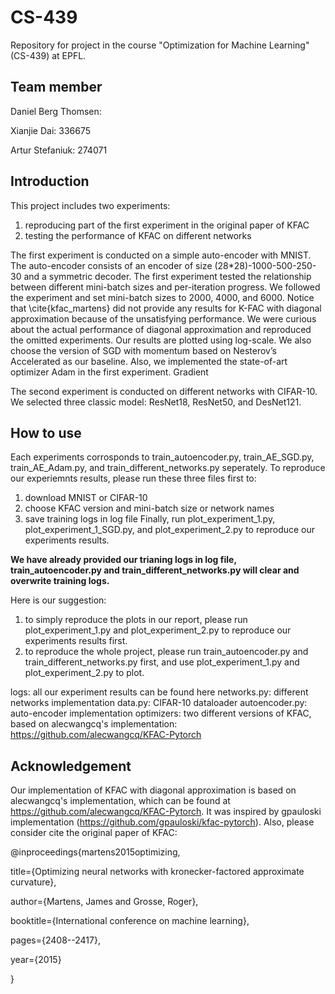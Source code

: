 # CS-439
Repository for project in the course "Optimization for Machine Learning" (CS-439) at EPFL.

## Team member ##
Daniel Berg Thomsen:

Xianjie Dai: 336675

Artur Stefaniuk: 274071

## Introduction ##
This project includes two experiments: 
  1. reproducing part of the first experiment in the original paper of KFAC
  2. testing the performance of KFAC on different networks

The first experiment is conducted on a simple auto-encoder with MNIST. The auto-encoder consists of an encoder of size (28*28)-1000-500-250-30 and a symmetric decoder. The first experiment tested the relationship between different mini-batch sizes and per-iteration progress. We followed the experiment and set mini-batch sizes to 2000, 4000, and 6000. Notice that \cite{kfac_martens} did not provide any results for K-FAC with diagonal approximation because of the unsatisfying performance. We were curious about the actual performance of diagonal approximation and reproduced the omitted experiments. Our results are plotted using log-scale. We also choose the version of SGD with momentum based on Nesterov’s Accelerated as our baseline. Also, we implemented the state-of-art optimizer Adam in the first experiment.
Gradient

The second experiment is conducted on different networks with CIFAR-10. We selected three classic model: ResNet18, ResNet50, and DesNet121.

## How to use ##
Each experiments corrosponds to train_autoencoder.py, train_AE_SGD.py, train_AE_Adam.py, and train_different_networks.py seperately.
To reproduce our experiemnts results, please run these three files first to:
  1. download MNIST or CIFAR-10
  2. choose KFAC version and mini-batch size or network names
  3. save training logs in log file
Finally, run plot_experiment_1.py, plot_experiment_1_SGD.py, and plot_experiment_2.py to reproduce our experiments results. 

**We have already provided our trianing logs in log file, train_autoencoder.py and train_different_networks.py will clear and overwrite training logs.**

Here is our suggestion:
  1. to simply reproduce the plots in our report, please run plot_experiment_1.py and plot_experiment_2.py to reproduce our experiments results first.
  2. to reproduce the whole project, please run train_autoencoder.py and train_different_networks.py first, and use plot_experiment_1.py and plot_experiment_2.py to plot.

logs: all our experiment results can be found here
networks.py: different networks implementation
data.py: CIFAR-10 dataloader
autoencoder.py: auto-encoder implementation
optimizers: two different versions of KFAC, based on alecwangcq's implementation: https://github.com/alecwangcq/KFAC-Pytorch

## Acknowledgement ##
Our implementation of KFAC with diagonal approximation is based on alecwangcq's implementation, which can be found at https://github.com/alecwangcq/KFAC-Pytorch. It was inspired by gpauloski implementation (https://github.com/gpauloski/kfac-pytorch).
Also, please consider cite the original paper of KFAC:

@inproceedings{martens2015optimizing,

  title={Optimizing neural networks with kronecker-factored approximate curvature},
  
  author={Martens, James and Grosse, Roger},
  
  booktitle={International conference on machine learning},
  
  pages={2408--2417},
  
  year={2015}
  
}
